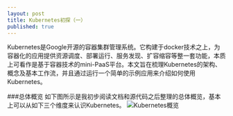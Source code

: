 ```yaml
---
layout: post
title: Kubernetes初探（一）
published: true
---
```


Kubernetes是Google开源的容器集群管理系统。它构建于docker技术之上，为容器化的应用提供资源调度、部署运行、服务发现、扩容缩容等整一套功能，本质上可看作是基于容器技术的mini-PaaS平台。本文旨在梳理Kubernetes的架构、概念及基本工作流，并且通过运行一个简单的示例应用来介绍如何使用Kubernetes。

###总体概览
如下图所示是我初步阅读文档和源代码之后整理的总体概览，基本上可以从如下三个维度来认识Kubernetes。
![Kubernetes概览](https://github.com/tragicjun/tragicjun.github.com/blob/master/images/Kubernetes.png)

